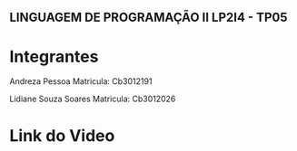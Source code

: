 ## LINGUAGEM DE PROGRAMAÇÃO II LP2I4 - TP05
# Integrantes

Andreza Pessoa Matricula: Cb3012191

Lidiane Souza Soares Matricula: Cb3012026

# Link do Video

